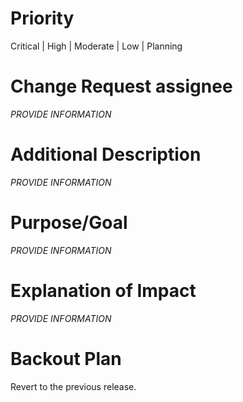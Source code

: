 # Priority
<!-- Select the priority of this change -->
<priority>

Critical | High | Moderate | Low | Planning

</priority>

# Change Request assignee
<!-- The person's email who will be assigned to the Change Request in ServiceNow -->
<assignedto>

  _PROVIDE INFORMATION_

</assignedto>

# Additional Description
<!-- Some description of the change, implementation steps -->
<!-- This field will be appended with the commit messages of the content of the PR, -->
<!-- and any PR description that was included since the last PR into this branch -->
<description>

  _PROVIDE INFORMATION_

</description>

# Purpose/Goal
<!-- Write the reason of why the change is needed -->
<purpose>

  _PROVIDE INFORMATION_

</purpose>

# Explanation of Impact
<!-- Write down what this Change Implementation will impact -->
<impact>

  _PROVIDE INFORMATION_

</impact>

# Backout Plan
<!-- Write some details how the change will be rolled back in case of a failure -->
<backoutplan>

  Revert to the previous release.

</backoutplan>
